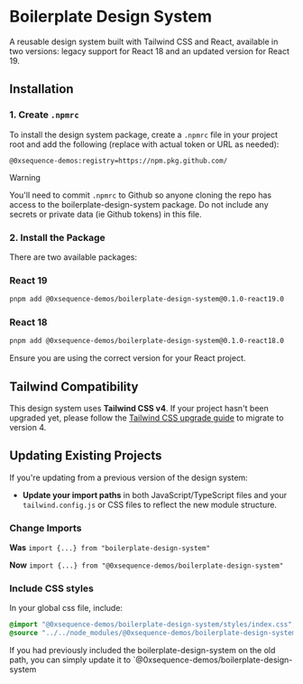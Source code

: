 # Boilerplate Design System

A reusable design system built with Tailwind CSS and React, available in two versions: legacy support for React 18 and an updated version for React 19.

## Installation

### 1. Create `.npmrc`

To install the design system package, create a `.npmrc` file in your project root and add the following (replace with actual token or URL as needed):

``` plain
@0xsequence-demos:registry=https://npm.pkg.github.com/
```

> [!WARNING]
> You'll need to commit `.npmrc` to Github so anyone cloning the repo has access to the boilerplate-design-system package. Do not include any secrets or private data (ie Github tokens) in this file.

### 2. Install the Package

There are two available packages:

### React 19

```bash
pnpm add @0xsequence-demos/boilerplate-design-system@0.1.0-react19.0
```

### React 18

```bash
pnpm add @0xsequence-demos/boilerplate-design-system@0.1.0-react18.0
```

Ensure you are using the correct version for your React project.

## Tailwind Compatibility

This design system uses **Tailwind CSS v4**. If your project hasn't been upgraded yet, please follow the [Tailwind CSS upgrade guide](https://tailwindcss.com/docs/upgrade-guide) to migrate to version 4.

## Updating Existing Projects

If you're updating from a previous version of the design system:

- **Update your import paths** in both JavaScript/TypeScript files and your `tailwind.config.js` or CSS files to reflect the new module structure.

### Change Imports

**Was**
`import {...} from "boilerplate-design-system"`

**Now**
`import {...} from "@0xsequence-demos/boilerplate-design-system"`

### Include CSS styles

In your global css file, include:

``` css
@import "@0xsequence-demos/boilerplate-design-system/styles/index.css";
@source "../../node_modules/@0xsequence-demos/boilerplate-design-system";
```

If you had previously included the boilerplate-design-system on the old path, you can simply update it to `@0xsequence-demos/boilerplate-design-system
